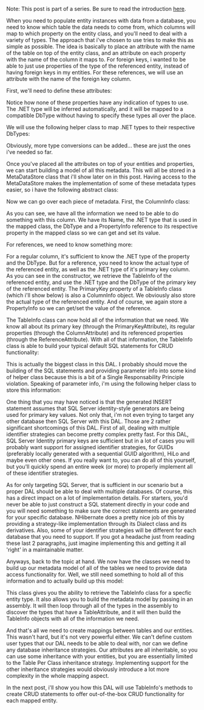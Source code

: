 Note: This post is part of a series.  Be sure to read the introduction <a href="http://davybrion.com/blog/2009/08/build-your-own-data-access-layer-series/">here</a>.

When you need to populate entity instances with data from a database, you need to know which table the data needs to come from, which columns will map to which property on the entity class, and you'll need to deal with a variety of types.  The approach that i've chosen to use tries to make this as simple as possible.  The idea is basically to place an attribute with the name of the table on top of the entity class, and an attribute on each property with the name of the column it maps to.  For foreign keys, i wanted to be able to just use properties of the type of the referenced entity, instead of having foreign keys in my entities.  For these references, we will use an attribute with the name of the foreign key column.

First, we'll need to define these attributes:

<script src="https://gist.github.com/3684945.js?file=s1.cs"></script>

Notice how none of these properties have any indication of types to use.  The .NET type will be inferred automatically, and it will be mapped to a compatible DbType without having to specify these types all over the place.

We will use the following helper class to map .NET types to their respective DbTypes:

<script src="https://gist.github.com/3684945.js?file=s2.cs"></script>

Obviously, more type conversions can be added... these are just the ones i've needed so far.

Once you've placed all the attributes on top of your entities and properties, we can start building a model of all this metadata.  This will all be stored in a MetaDataStore class that i'll show later on in this post.  Having access to the MetaDataStore makes the implementation of some of these metadata types easier, so i have the following abstract class:

<script src="https://gist.github.com/3684945.js?file=s3.cs"></script>

Now we can go over each piece of metadata.  First, the ColumnInfo class:

<script src="https://gist.github.com/3684945.js?file=s4.cs"></script>

As you can see, we have all the information we need to be able to do something with this column.  We have its Name, the .NET type that is used in the mapped class, the DbType and a PropertyInfo reference to its respective property in the mapped class so we can get and set its value.

For references, we need to know something more:

<script src="https://gist.github.com/3684945.js?file=s5.cs"></script>

For a regular column, it's sufficient to know the .NET type of the property and the DbType.  But for a reference, you need to know the actual type of the referenced entity, as well as the .NET type of it's primary key column.  As you can see in the constructor, we retrieve the TableInfo of the referenced entity, and use the .NET type and the DbType of the primary key of the referenced entity.  The PrimaryKey property of a TableInfo class (which i'll show below) is also a ColumnInfo object.  We obviously also store the actual type of the referenced entity.  And of course, we again store a PropertyInfo so we can get/set the value of the reference.

The TableInfo class can now hold all of the information that we need.  We know all about its primary key (through the PrimaryKeyAttribute), its regular properties (through the ColumnAttribute) and its referenced properties (through the ReferenceAttribute).  With all of that information, the TableInfo class is able to build your typical default SQL statements for CRUD functionality:

<script src="https://gist.github.com/3684945.js?file=s6.cs"></script>

This is actually the biggest class in this DAL. I probably should move the building of the SQL statements and providing parameter info into some kind of helper class because this is a bit of a Single Responsability Principle violation.  Speaking of parameter info, i'm using the following helper class to store this information:

<script src="https://gist.github.com/3684945.js?file=s7.cs"></script>

One thing that you may have noticed is that the generated INSERT statement assumes that SQL Server identity-style generators are being used for primary key values.  Not only that, i'm not even trying to target any other database then SQL Server with this DAL.  Those are 2 rather significant shortcomings of this DAL.  First of all, dealing with multiple identifier strategies can become pretty complex pretty fast.  For this DAL, SQL Server Identity primary keys are sufficient but in a lot of cases you will probably want support for assigned identifier strategies, for GUIDs (preferably locally generated with a sequential GUID algorithm), HiLo and maybe even other ones.  If you really want to, you can do all of this yourself, but you'll quickly spend an entire week (or more) to properly implement all of these identifier strategies.

As for only targeting SQL Server, that is sufficient in our scenario but a proper DAL should be able to deal with multiple databases.  Of course, this has a direct impact on a lot of implementation details.  For starters, you'd never be able to just construct a SQL statement directly in your code and you will need something to make sure the correct statements are generated for your specific database.  NHibernate does a pretty nice job of this by providing a strategy-like implementation through its Dialect class and its derivatives.  Also, some of your identifier strategies will be different for each database that you need to support.  If you got a headache just from reading these last 2 paragraphs, just imagine implementing this and getting it all 'right' in a maintainable matter. 

Anyways, back to the topic at hand.  We now have the classes we need to build up our metadata model of all of the tables we need to provide data access functionality for.  Well, we still need something to hold all of this information and to actually build up this model:

<script src="https://gist.github.com/3684945.js?file=s8.cs"></script>

This class gives you the ability to retrieve the TableInfo class for a specfic entity type.  It also allows you to build the metadata model by passing in an assembly.  It will then loop through all of the types in the assembly to discover the types that have a TableAttribute, and it will then build the TableInfo objects with all of the information we need.

And that's all we need to create mappings between tables and our entities.  This wasn't hard, but it's not very powerful either.  We can't define custom user types that our DAL needs to be able to deal with, nor can we define any database inheritance strategies.  Our attributes are all inheritable, so you can use some inheritance with your entities, but you are essentially limited to the Table Per Class inheritance strategy.  Implementing support for the other inheritance strategies would obviously introduce a lot more complexity in the whole mapping aspect.

In the next post, i'll show you how this DAL will use TableInfo's methods to create CRUD statements to offer out-of-the-box CRUD functionality for each mapped entity.